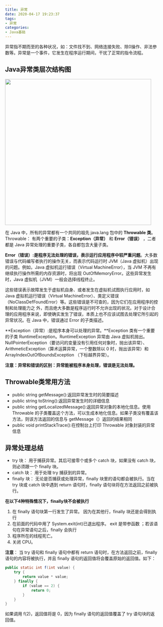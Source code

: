 ```yaml
---
title: 异常
date: 2020-04-17 19:23:37
tags:
- 异常
categories:
- Java基础
---
```


异常指不期而至的各种状况，如：文件找不到、网络连接失败、除0操作、非法参数等。异常是一个事件，它发生在程序运行期间，干扰了正常的指令流程。

## Java异常类层次结构图

<img src="https://camo.githubusercontent.com/27aa104d93ba0738be0f3d2e7d5b096c1619d12d/68747470733a2f2f6d792d626c6f672d746f2d7573652e6f73732d636e2d6265696a696e672e616c6979756e63732e636f6d2f323031392d322f457863657074696f6e2e706e67" width="480px"/>

在 Java 中，所有的异常都有一个共同的祖先 java.lang 包中的 **Throwable 类**。Throwable： 有两个重要的子类：**Exception（异常）** 和 **Error（错误）** ，二者都是 Java 异常处理的重要子类，各自都包含大量子类。

**Error（错误）:是程序无法处理的错误，表示运行应用程序中较严重问题**。大多数错误与代码编写者执行的操作无关，而表示代码运行时 JVM（Java 虚拟机）出现的问题。例如，Java 虚拟机运行错误（Virtual MachineError），当 JVM 不再有继续执行操作所需的内存资源时，将出现 OutOfMemoryError。这些异常发生时，Java 虚拟机（JVM）一般会选择线程终止。

这些错误表示故障发生于虚拟机自身、或者发生在虚拟机试图执行应用时，如 Java 虚拟机运行错误（Virtual MachineError）、类定义错误（NoClassDefFoundError）等。这些错误是不可查的，因为它们在应用程序的控制和处理能力之 外，而且绝大多数是程序运行时不允许出现的状况。对于设计合理的应用程序来说，即使确实发生了错误，本质上也不应该试图去处理它所引起的异常状况。在 Java 中，错误通过 Error 的子类描述。

**Exception（异常）:是程序本身可以处理的异常。**Exception 类有一个重要的子类 RuntimeException。RuntimeException 异常由 Java 虚拟机抛出。NullPointerException（要访问的变量没有引用任何对象时，抛出该异常）、ArithmeticException（算术运算异常，一个整数除以 0 时，抛出该异常）和 ArrayIndexOutOfBoundsException （下标越界异常）。

**注意：异常和错误的区别：异常能被程序本身处理，错误是无法处理。**

## Throwable类常用方法

+ public string getMessage():返回异常发生时的简要描述
+ public string toString():返回异常发生时的详细信息
+ public string getLocalizedMessage():返回异常对象的本地化信息。使用 Throwable 的子类覆盖这个方法，可以生成本地化信息。如果子类没有覆盖该方法，则该方法返回的信息与 getMessage（）返回的结果相同
+ public void printStackTrace():在控制台上打印 Throwable 对象封装的异常信息

## 异常处理总结

+ try 块： 用于捕获异常。其后可接零个或多个 catch 块，如果没有 catch 块，则必须跟一个 finally 块。
+ catch 块： 用于处理 try 捕获到的异常。
+ finally 块： 无论是否捕获或处理异常，finally 块里的语句都会被执行。当在 try 块或 catch 块中遇到 return 语句时，finally 语句块将在方法返回之前被执行。

**在以下4种特殊情况下，finally块不会被执行**

1. 在 finally 语句块第一行发生了异常。 因为在其他行，finally 块还是会得到执行
2. 在前面的代码中用了 System.exit(int)已退出程序。 exit 是带参函数 ；若该语句在异常语句之后，finally 会执行
3. 程序所在的线程死亡。
4. 关闭 CPU。

**注意**： 当 try 语句和 finally 语句中都有 return 语句时，在方法返回之前，finally 语句的内容将被执行，并且 finally 语句的返回值将会覆盖原始的返回值。如下：

```java
public static int f(int value) {
    try {
        return value * value;
    } finally {
        if (value == 2) {
            return 0;
        }
    }
}
```
如果调用 f(2)，返回值将是 0，因为 finally 语句的返回值覆盖了 try 语句块的返回值。